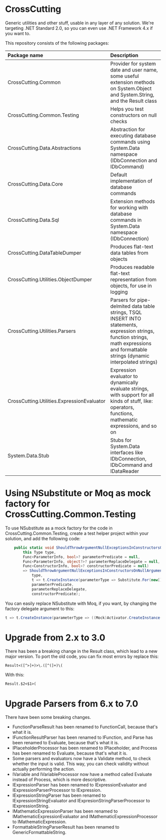 # CrossCutting
Generic utilities and other stuff, usable in any layer of any solution. We're targeting .NET Standard 2.0, so you can even use .NET Framework 4.x if you want to.

This repository consists of the following packages:

| Package name                               | Description                                                                                                                                                                              |
| :----------------------------------------- | :--------------------------------------------------------------------------------------------------------------------------------------------------------------------------------------- |
| CrossCutting.Common                        | Provider for system date and user name, some useful extension methods on System.Object and System.String, and the Result class                                                           |
| CrossCutting.Common.Testing                | Helps you test constructors on null checks                                                                                                                                               |
| CrossCutting.Data.Abstractions             | Abstraction for executing database commands using System.Data namespace (IDbConnection and IDbCommand)                                                                                   |
| CrossCutting.Data.Core                     | Default implementation of database commands                                                                                                                                              |
| CrossCutting.Data.Sql                      | Extension methods for working with database commands in System.Data namespace (IDbConnection)                                                                                            |
| CrossCutting.DataTableDumper               | Produces flat-text data tables from objects                                                                                                                                              |
| CrossCutting.Utilities.ObjectDumper        | Produces readable flat-text representation from objects, for use in logging                                                                                                              |
| CrossCutting.Utilities.Parsers             | Parsers for pipe-delmited data table strings, TSQL INSERT INTO statements, expression strings, function strings, math expressions and formattable strings (dynamic interpolated strings) |
| CrossCutting.Utilities.ExpressionEvaluator | Expression evaluator to dynamically evaluate strings, with support for all kinds of stuff, like: operators, functions, mathematic expressions, and so on                                 |
| System.Data.Stub                           | Stubs for System.Data interfaces like IDbConnection, IDbCommand and IDataReader                                                                                                          |

# Using NSubstitute or Moq as mock factory for CrossCutting.Common.Testing

To use NSubstitute as a mock factory for the code in CrossCutting.Common.Testing, create a test helper project within your solution, and add the following code:

```C#
    public static void ShouldThrowArgumentNullExceptionsInConstructorsOnNullArguments(
        this Type type,
        Func<ParameterInfo, bool>? parameterPredicate = null,
        Func<ParameterInfo, object?>? parameterReplaceDelegate = null,
        Func<ConstructorInfo, bool>? constructorPredicate = null)
        => ShouldThrowArgumentNullExceptionsInConstructorsOnNullArguments(
            type,
            t => t.CreateInstance(parameterType => Substitute.For(new[] { parameterType }, Array.Empty<object>()), parameterReplaceDelegate, constructorPredicate),
            parameterPredicate,
            parameterReplaceDelegate,
            constructorPredicate);
```

You can easily replace NSubstitute with Moq, if you want, by changing the factory delegate argument to this:

```C#
t => t.CreateInstance(parameterType => ((Mock)Activator.CreateInstance(typeof(Mock<>).MakeGenericType(parameterType))).Object, parameterReplaceDelegate, constructorPredicate),
```

# Upgrade from 2.x to 3.0
There has been a breaking change in the Result class, which lead to a new major version.
To port the old code, you can fix most errors by replace this:
```regex
Result<([^>]+)>\.([^(]+)\(
```

With this:
```regex
Result.$2<$1>(
```

# Upgrade Parsers from 6.x to 7.0
There have been some breaking changes.

* FunctionParseResult has been renamed to FunctionCall, because that's what it is.
* IFunctionResultParser has been renamed to IFunction, and Parse has been renamed to Evaluate, because that's what it is.
* IPlaceholderProcessor has been renamed to IPlaceholder, and Process has been renamed to Evaluate, because that's what it is.
* Some parsers and evaluators now have a Validate method, to check whether the input is valid. This way, you can check validity without actually performing the action.
* IVariable and IVariableProcessor now have a method called Evaluate instead of Process, which is more descriptive.
* IExpressionParser has been renamed to IExpressionEvaluator and IExpressionParserProcessor to IExpression.
* IExpressionStringParser has been renamed to IExpressionStringEvaluator and IExpresionStringParserProcessor to IExpressionString.
* IMathematicExpressionParser has been renamed to IMathematicExpressionEvaluator and IMathematicExpressionProcessor to IMathematicExpression.
* FormattableStringParserResult has been renamed to GenericFormattableString.
